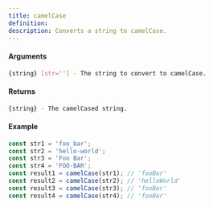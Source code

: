 ```yaml
---
title: camelCase
definition: 
description: Converts a string to camelCase.
---
```



#### Arguments


```bash
{string} [str=''] - The string to convert to camelCase.
```


#### Returns


```bash
{string} - The camelCased string.
```


#### Example


```ts
const str1 = 'foo_bar';const str2 = 'hello-world';const str3 = 'Foo Bar';const str4 = 'FOO-BAR';const result1 = camelCase(str1); // 'fooBar'const result2 = camelCase(str2); // 'helloWorld'const result3 = camelCase(str3); // 'fooBar'const result4 = camelCase(str4); // 'fooBar'
```